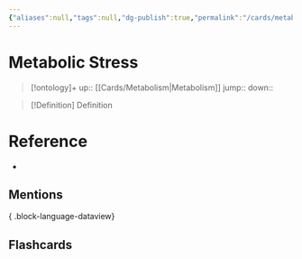 ```yaml
---
{"aliases":null,"tags":null,"dg-publish":true,"permalink":"/cards/metabolic-stress/","dgPassFrontmatter":true}
---
```


# Metabolic Stress

> [!ontology]+
> up:: [[Cards/Metabolism\|Metabolism]]
> jump:: 
> down:: 

> [!Definition] Definition

# Reference

- 

## Mentions


{ .block-language-dataview}

## Flashcards